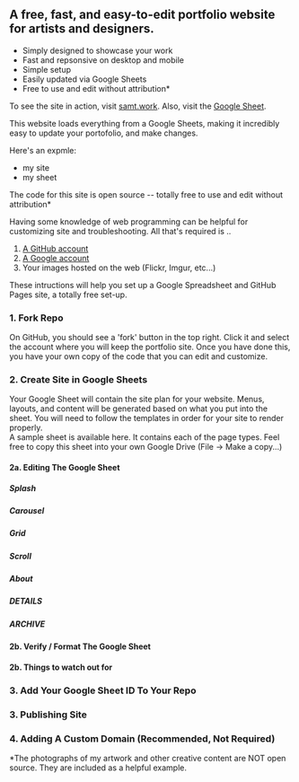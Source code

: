 <h2>A free, fast, and easy-to-edit portfolio website for artists and designers.</h2>

* Simply designed to showcase your work 
* Fast and repsonsive on desktop and mobile
* Simple setup 
* Easily updated via Google Sheets
* Free to use and edit without attribution*

To see the site in action, visit [samt.work](https://samt.work). Also, visit the [Google Sheet](https://docs.google.com/spreadsheets/d/1rvivc9pnHCLM84f4JuXdvfaah-XlbHpvQ_ORprPTJLg/edit?usp=sharing).


This website loads everything from a Google Sheets, making it incredibly easy to update your portofolio, and make changes. 

Here's an expmle:
- my site
- my sheet

The code for this site is open source -- totally free to use and edit without attribution* <br>


Having some knowledge of web programming can be helpful for customizing site and troubleshooting.
All that's required is ..

1. [A GitHub account](https://github.com/)
2. [A Google account](https://accounts.google.com/)
3. Your images hosted on the web (Flickr, Imgur, etc...)

These intructions will help you set up a Google Spreadsheet and GitHub Pages site, a totally free set-up. 

### 1. Fork Repo
On GitHub, you should see a 'fork' button in the top right. Click it and select the account where you will keep the portfolio site. 
Once you have done this, you have your own copy of the code that you can edit and customize. 

### 2. Create Site in Google Sheets
Your Google Sheet will contain the site plan for your website. Menus, layouts, and content will be generated based on what you put into the sheet. You will need to follow the templates in order for your site to render properly. <br>
A sample sheet is available here. It contains each of the page types. Feel free to copy this sheet into your own Google Drive (File -> Make a copy...)

#### 2a. Editing The Google Sheet

##### Splash
##### Carousel
##### Grid
##### Scroll
##### About
##### DETAILS
##### ARCHIVE

#### 2b. Verify / Format The Google Sheet
#### 2b. Things to watch out for

### 3. Add Your Google Sheet ID To Your Repo

### 3. Publishing Site

### 4. Adding A Custom Domain (Recommended, Not Required) 



\*The photographs of my artwork and other creative content are NOT open source. They are included as a helpful example.

